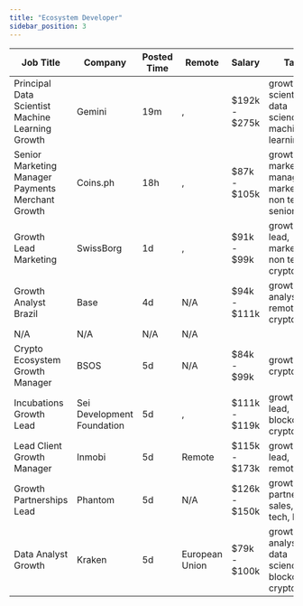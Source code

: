 ```yaml
---
title: "Ecosystem Developer"
sidebar_position: 3
---
```


| Job Title | Company | Posted Time | Remote | Salary | Tags | Apply Link |
|-----------|---------|-------------|--------|--------|------|------------|
| Principal Data Scientist Machine Learning Growth | Gemini | 19m | , | $192k - $275k | growth, scientist, data science, machine learning, ai | [Apply](https://web3.career/principal-data-scientist-machine-learning-growth-gemini/139117) |
| Senior Marketing Manager Payments Merchant Growth | Coins.ph | 18h | , | $87k - $105k | growth, marketing manager, marketing, non tech, senior | [Apply](https://web3.career/senior-marketing-manager-payments-merchant-growth-coins/139095) |
| Growth Lead Marketing | SwissBorg | 1d | , | $91k - $99k | growth, lead, marketing, non tech, crypto | [Apply](https://web3.career/growth-lead-marketing-swissborg/139084) |
| Growth Analyst Brazil | Base | 4d | N/A | $94k - $111k | growth, analyst, remote, crypto | [Apply](https://web3.career/growth-analyst-brazil-base/139019) |
| N/A | N/A | N/A | N/A |  |  | [Apply](https://web3.career/metana) |
| Crypto Ecosystem Growth Manager | BSOS | 5d | N/A | $84k - $99k | growth, crypto, defi | [Apply](https://web3.career/crypto-ecosystem-growth-manager-bsos/138985) |
| Incubations Growth Lead | Sei Development Foundation | 5d | , | $111k - $119k | growth, lead, blockchain, crypto, defi | [Apply](https://web3.career/incubations-growth-lead-seidevelopmentfoundation/138983) |
| Lead Client Growth Manager | Inmobi | 5d | Remote | $115k - $173k | growth, lead, remote | [Apply](https://web3.career/lead-client-growth-manager-inmobi/104919) |
| Growth Partnerships Lead | Phantom | 5d | N/A | $126k - $150k | growth, partnership, sales, non tech, lead | [Apply](https://web3.career/growth-partnerships-lead-phantom/138895) |
| Data Analyst Growth | Kraken | 5d | European Union | $79k - $100k | growth, analyst, data science, blockchain, crypto | [Apply](https://web3.career/data-analyst-growth-kraken/138869) |
